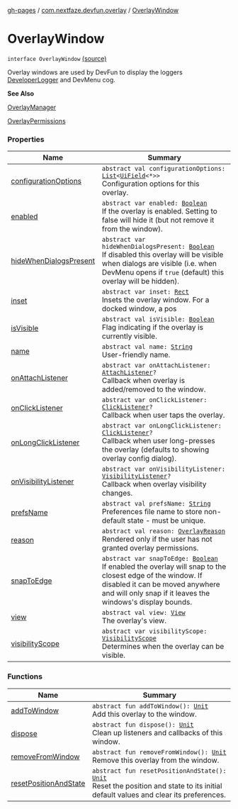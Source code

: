 [gh-pages](../../index.md) / [com.nextfaze.devfun.overlay](../index.md) / [OverlayWindow](./index.md)

# OverlayWindow

`interface OverlayWindow` [(source)](https://github.com/NextFaze/dev-fun/tree/master/devfun/src/main/java/com/nextfaze/devfun/overlay/OverlayWindow.kt#L61)

Overlay windows are used by DevFun to display the loggers [DeveloperLogger](../../com.nextfaze.devfun.annotations/-developer-logger/index.md) and DevMenu cog.

**See Also**

[OverlayManager](../-overlay-manager/index.md)

[OverlayPermissions](../-overlay-permissions/index.md)

### Properties

| Name | Summary |
|---|---|
| [configurationOptions](configuration-options.md) | `abstract val configurationOptions: `[`List`](https://kotlinlang.org/api/latest/jvm/stdlib/kotlin.collections/-list/index.html)`<`[`UiField`](../../com.nextfaze.devfun.invoke/-ui-field/index.md)`<*>>`<br>Configuration options for this overlay. |
| [enabled](enabled.md) | `abstract var enabled: `[`Boolean`](https://kotlinlang.org/api/latest/jvm/stdlib/kotlin/-boolean/index.html)<br>If the overlay is enabled. Setting to false will hide it (but not remove it from the window). |
| [hideWhenDialogsPresent](hide-when-dialogs-present.md) | `abstract var hideWhenDialogsPresent: `[`Boolean`](https://kotlinlang.org/api/latest/jvm/stdlib/kotlin/-boolean/index.html)<br>If disabled this overlay will be visible when dialogs are visible (i.e. when DevMenu opens if `true` (default) this overlay will be hidden). |
| [inset](inset.md) | `abstract var inset: `[`Rect`](https://developer.android.com/reference/android/graphics/Rect.html)<br>Insets the overlay window. For a docked window, a pos |
| [isVisible](is-visible.md) | `abstract val isVisible: `[`Boolean`](https://kotlinlang.org/api/latest/jvm/stdlib/kotlin/-boolean/index.html)<br>Flag indicating if the overlay is currently visible. |
| [name](name.md) | `abstract val name: `[`String`](https://kotlinlang.org/api/latest/jvm/stdlib/kotlin/-string/index.html)<br>User-friendly name. |
| [onAttachListener](on-attach-listener.md) | `abstract var onAttachListener: `[`AttachListener`](../-attach-listener.md)`?`<br>Callback when overlay is added/removed to the window. |
| [onClickListener](on-click-listener.md) | `abstract var onClickListener: `[`ClickListener`](../-click-listener.md)`?`<br>Callback when user taps the overlay. |
| [onLongClickListener](on-long-click-listener.md) | `abstract var onLongClickListener: `[`ClickListener`](../-click-listener.md)`?`<br>Callback when user long-presses the overlay (defaults to showing overlay config dialog). |
| [onVisibilityListener](on-visibility-listener.md) | `abstract var onVisibilityListener: `[`VisibilityListener`](../-visibility-listener.md)`?`<br>Callback when overlay visibility changes. |
| [prefsName](prefs-name.md) | `abstract val prefsName: `[`String`](https://kotlinlang.org/api/latest/jvm/stdlib/kotlin/-string/index.html)<br>Preferences file name to store non-default state - must be unique. |
| [reason](reason.md) | `abstract val reason: `[`OverlayReason`](../-overlay-reason.md)<br>Rendered only if the user has not granted overlay permissions. |
| [snapToEdge](snap-to-edge.md) | `abstract var snapToEdge: `[`Boolean`](https://kotlinlang.org/api/latest/jvm/stdlib/kotlin/-boolean/index.html)<br>If enabled the overlay will snap to the closest edge of the window. If disabled it can be moved anywhere and will only snap if it leaves the windows's display bounds. |
| [view](view.md) | `abstract val view: `[`View`](https://developer.android.com/reference/android/view/View.html)<br>The overlay's view. |
| [visibilityScope](visibility-scope.md) | `abstract var visibilityScope: `[`VisibilityScope`](../-visibility-scope/index.md)<br>Determines when the overlay can be visible. |

### Functions

| Name | Summary |
|---|---|
| [addToWindow](add-to-window.md) | `abstract fun addToWindow(): `[`Unit`](https://kotlinlang.org/api/latest/jvm/stdlib/kotlin/-unit/index.html)<br>Add this overlay to the window. |
| [dispose](dispose.md) | `abstract fun dispose(): `[`Unit`](https://kotlinlang.org/api/latest/jvm/stdlib/kotlin/-unit/index.html)<br>Clean up listeners and callbacks of this window. |
| [removeFromWindow](remove-from-window.md) | `abstract fun removeFromWindow(): `[`Unit`](https://kotlinlang.org/api/latest/jvm/stdlib/kotlin/-unit/index.html)<br>Remove this overlay from the window. |
| [resetPositionAndState](reset-position-and-state.md) | `abstract fun resetPositionAndState(): `[`Unit`](https://kotlinlang.org/api/latest/jvm/stdlib/kotlin/-unit/index.html)<br>Reset the position and state to its initial default values and clear its preferences. |
